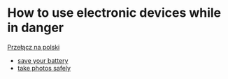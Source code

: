 # How to use electronic devices while in danger

[Przełącz na polski](/pl)

- [save your battery](/tips/battery-life)
- [take photos safely](/tips/taking-photos)